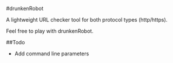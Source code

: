 #drunkenRobot

A lightweight URL checker tool for both protocol types (http/https).

Feel free to play with drunkenRobot.

##Todo

- Add command line parameters
